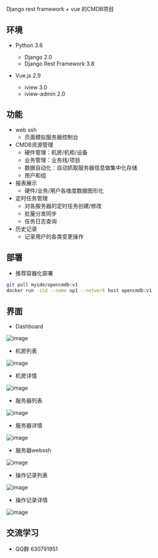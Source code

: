 Django rest framework + vue 的CMDB项目


## 环境

- Python 3.6
    - Django 2.0
    - Django Rest Framework 3.8
    
- Vue.js 2.9
    - iview 3.0
    - iview-admin 2.0


## 功能

- web ssh
    - 页面模拟服务器控制台
- CMDB资源管理
    - 硬件管理：机房/机柜/设备
    - 业务管理：业务线/项目
    - 数据自动化：自动抓取服务器信息做集中化存储
    - 用户和组
- 报表展示
    - 硬件/业务/用户各维度数据图形化
- 定时任务管理
    - 对各服务器的定时任务创建/修改
    - 批量分发同步
    - 任务日志查询
- 历史记录
    - 记录用户的各类变更操作


## 部署
- 推荐容器化部署
```bash
git pull myide/opencmdb:v1
docker run -itd --name op1 --network host opencmdb:v1
```


## 界面

- Dashboard

![image](https://github.com/myide/open-cmdb/blob/master/images/dashboard.png)

- 机房列表

![image](https://github.com/myide/open-cmdb/blob/master/images/idc-list.png)

- 机房详情

![image](https://github.com/myide/open-cmdb/blob/master/images/idc-detail.png)

- 服务器列表

![image](https://github.com/myide/open-cmdb/blob/master/images/server-list.png)

- 服务器详情

![image](https://github.com/myide/open-cmdb/blob/master/images/server-detail.png)

- 服务器webssh

![image](https://github.com/myide/open-cmdb/blob/master/images/server-ssh.png)

- 操作记录列表

![image](https://github.com/myide/open-cmdb/blob/master/images/log-list.png)

- 操作记录详情

![image](https://github.com/myide/open-cmdb/blob/master/images/log-detail.png)


## 交流学习
- QQ群 630791951
